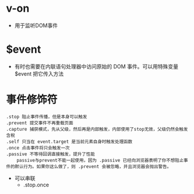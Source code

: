 # v-on
-  用于监听DOM事件
# $event
- 有时也需要在内联语句处理器中访问原始的 DOM 事件。可以用特殊变量 $event 把它传入方法
# 事件修饰符
    .stop 阻止事件传播，但是本身可以触发
    .prevent 提交事件不再重载页面
    .capture 捕获模式，先从父级，然后再是内部触发，内部使用了stop无效，父级仍然会触发含税
    .self 只当在 event.target 是当前元素自身时触发处理函数
    .once 点击事件将只会触发一次 
    .passive 不等待回调直接触发，提升了性能
        passive与prevent不能一起使用，因为 .passive 已经向浏览器表明了你不想阻止事件的默认行为。如果你这么做了，则 .prevent 会被忽略，并且浏览器会抛出警告。
- 可以串联
    - .stop.once